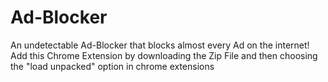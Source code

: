 # Ad-Blocker
An undetectable Ad-Blocker that blocks almost every Ad on the internet!
Add this Chrome Extension by downloading the Zip File and then choosing the "load unpacked" option in chrome extensions
